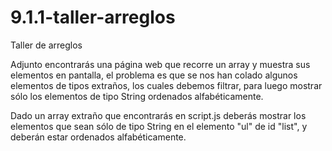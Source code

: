 # 9.1.1-taller-arreglos
Taller de arreglos 

Adjunto encontrarás una página web que recorre un array y muestra sus elementos en pantalla, el problema es que se nos han colado algunos elementos de tipos extraños, los cuales debemos filtrar, para luego mostrar sólo los elementos de tipo String ordenados alfabéticamente.

Dado un array extraño que encontrarás en script.js deberás mostrar los elementos que sean sólo de tipo String en el elemento "ul" de id "list", y deberán estar ordenados alfabéticamente.
